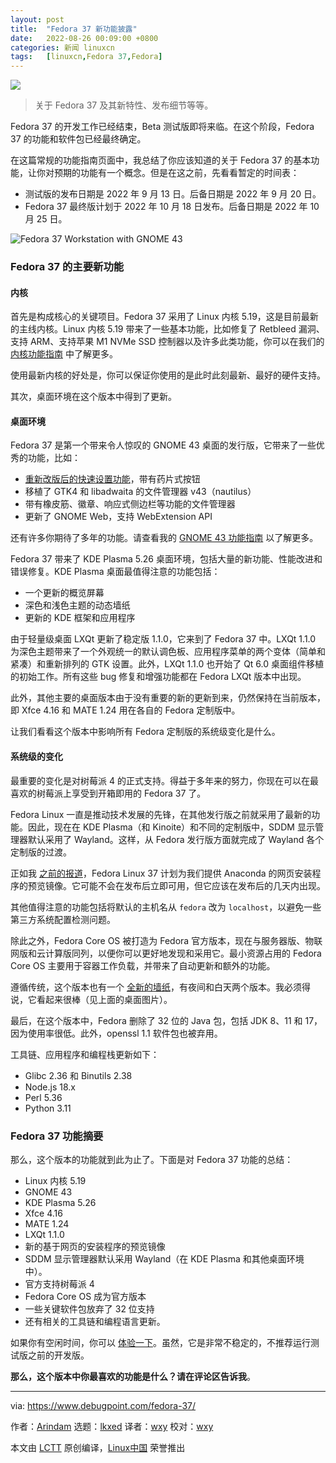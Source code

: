 ```yaml
---
layout: post
title:	"Fedora 37 新功能披露"
date:	2022-08-26 00:09:00 +0800 
categories:	新闻 linuxcn 
tags:	[linuxcn,Fedora 37,Fedora]
---
```



![](/Asserts/Images//attachment/album/202208/26/000924lz0vl82vsq2zf0v7.jpg)



> 
> 关于 Fedora 37 及其新特性、发布细节等等。
> 
> 
> 


Fedora 37 的开发工作已经结束，Beta 测试版即将来临。在这个阶段，Fedora 37 的功能和软件包已经最终确定。


在这篇常规的功能指南页面中，我总结了你应该知道的关于 Fedora 37 的基本功能，让你对预期的功能有一个概念。但是在这之前，先看看暂定的时间表：


* 测试版的发布日期是 2022 年 9 月 13 日。后备日期是 2022 年 9 月 20 日。
* Fedora 37 最终版计划于 2022 年 10 月 18 日发布。后备日期是 2022 年 10 月 25 日。


![Fedora 37 Workstation with GNOME 43](/Asserts/Images//attachment/album/202208/26/000956e3wou3icqptkxwbs.jpg)


### Fedora 37 的主要新功能


#### 内核


首先是构成核心的关键项目。Fedora 37 采用了 Linux 内核 5.19，这是目前最新的主线内核。Linux 内核 5.19 带来了一些基本功能，比如修复了 Retbleed 漏洞、支持 ARM、支持苹果 M1 NVMe SSD 控制器以及许多此类功能，你可以在我们的 [内核功能指南](https://www.debugpoint.com/linux-kernel-5-19/) 中了解更多。


使用最新内核的好处是，你可以保证你使用的是此时此刻最新、最好的硬件支持。


其次，桌面环境在这个版本中得到了更新。


#### 桌面环境


Fedora 37 是第一个带来令人惊叹的 GNOME 43 桌面的发行版，它带来了一些优秀的功能，比如：


* [重新改版后的快速设置功能](https://www.debugpoint.com/gnome-43-quick-settings/)，带有药片式按钮
* 移植了 GTK4 和 libadwaita 的文件管理器 v43（nautilus）
* 带有橡皮筋、徽章、响应式侧边栏等功能的文件管理器
* 更新了 GNOME Web，支持 WebExtension API


还有许多你期待了多年的功能。请查看我的 [GNOME 43 功能指南](https://www.debugpoint.com/gnome-43/) 以了解更多。


Fedora 37 带来了 KDE Plasma 5.26 桌面环境，包括大量的新功能、性能改进和错误修复。KDE Plasma 桌面最值得注意的功能包括：


* 一个更新的概览屏幕
* 深色和浅色主题的动态墙纸
* 更新的 KDE 框架和应用程序


由于轻量级桌面 LXQt 更新了稳定版 1.1.0，它来到了 Fedora 37 中。LXQt 1.1.0 为深色主题带来了一个外观统一的默认调色板、应用程序菜单的两个变体（简单和紧凑）和重新排列的 GTK 设置。此外，LXQt 1.1.0 也开始了 Qt 6.0 桌面组件移植的初始工作。所有这些 bug 修复和增强功能都在 Fedora LXQt 版本中出现。


此外，其他主要的桌面版本由于没有重要的新的更新到来，仍然保持在当前版本，即 Xfce 4.16 和 MATE 1.24 用在各自的 Fedora 定制版中。


让我们看看这个版本中影响所有 Fedora 定制版的系统级变化是什么。


#### 系统级的变化


最重要的变化是对树莓派 4 的正式支持。得益于多年来的努力，你现在可以在最喜欢的树莓派上享受到开箱即用的 Fedora 37 了。


Fedora Linux 一直是推动技术发展的先锋，在其他发行版之前就采用了最新的功能。因此，现在在 KDE Plasma（和 Kinoite）和不同的定制版中，SDDM 显示管理器默认采用了 Wayland。这样，从 Fedora 发行版方面就完成了 Wayland 各个定制版的过渡。


正如我 [之前的报道](https://debugpointnews.com/fedora-37-anaconda-web-ui-installer/)，Fedora Linux 37 计划为我们提供 Anaconda 的网页安装程序的预览镜像。它可能不会在发布后立即可用，但它应该在发布后的几天内出现。


其他值得注意的功能包括将默认的主机名从 `fedora` 改为 `localhost`，以避免一些第三方系统配置检测问题。


除此之外，Fedora Core OS 被打造为 Fedora 官方版本，现在与服务器版、物联网版和云计算版同列，以便你可以更好地发现和采用它。最小资源占用的 Fedora Core OS 主要用于容器工作负载，并带来了自动更新和额外的功能。


遵循传统，这个版本也有一个 [全新的墙纸](https://debugpointnews.com/fedora-37-wallpaper/)，有夜间和白天两个版本。我必须得说，它看起来很棒（见上面的桌面图片）。


最后，在这个版本中，Fedora 删除了 32 位的 Java 包，包括 JDK 8、11 和 17，因为使用率很低。此外，openssl 1.1 软件包也被弃用。


工具链、应用程序和编程栈更新如下：


* Glibc 2.36 和 Binutils 2.38
* Node.js 18.x
* Perl 5.36
* Python 3.11


### Fedora 37 功能摘要


那么，这个版本的功能就到此为止了。下面是对 Fedora 37 功能的总结：


* Linux 内核 5.19
* GNOME 43
* KDE Plasma 5.26
* Xfce 4.16
* MATE 1.24
* LXQt 1.1.0
* 新的基于网页的安装程序的预览镜像
* SDDM 显示管理器默认采用 Wayland（在 KDE Plasma 和其他桌面环境中）。
* 官方支持树莓派 4
* Fedora Core OS 成为官方版本
* 一些关键软件包放弃了 32 位支持
* 还有相关的工具链和编程语言更新。


如果你有空闲时间，你可以 [体验一下](https://dl.fedoraproject.org/pub/fedora/linux/development/37/Workstation/x86_64/iso/)。虽然，它是非常不稳定的，不推荐运行测试版之前的开发版。


**那么，这个版本中你最喜欢的功能是什么？请在评论区告诉我**。




---


via: <https://www.debugpoint.com/fedora-37/>


作者：[Arindam](https://www.debugpoint.com/author/admin1/) 选题：[lkxed](https://github.com/lkxed) 译者：[wxy](https://github.com/wxy) 校对：[wxy](https://github.com/wxy)


本文由 [LCTT](https://github.com/LCTT/TranslateProject) 原创编译，[Linux中国](https://linux.cn/) 荣誉推出
